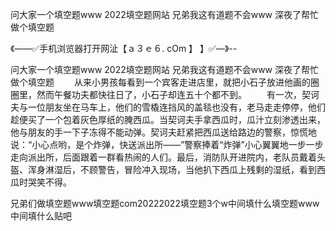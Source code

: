 问大家一个填空题www
2022填空题网站
兄弟我这有道题不会www
深夜了帮忙做个填空题


《——✅手机浏览器打开网沚【ａ３ｅ６. cOm 】 】✅—》--

问大家一个填空题www
2022填空题网站
兄弟我这有道题不会www
深夜了帮忙做个填空题
　　从来小男孩每看到一个宾客走进店里，就把小石子放进他画的圈圈里，然而午餐功夫都快往日了，小石子却连五十个都不到。
　　有一次，契诃夫与一位朋友坐在马车上，他们的雪橇连挡风的盖毯也没有，老马走走停停，他们趁便买了一个包着灰色厚纸的腌西瓜。当契诃夫手拿西瓜时，瓜汁立刻渗透出来，他与朋友的手一下子冻得不能动弹。契诃夫赶紧把西瓜送给路边的警察，惊慌地说：“小心点哟，是个炸弹，快送派出所——”警察捧着“炸弹”小心翼翼地一步一步走向派出所，后面跟着一群看热闹的人们。最后，消防队开进院内，老队员戴着头盔、浑身淋湿后，不顾警告，冒险冲入现场，当他扒下西瓜上残剩的湿纸，看到西瓜时哭笑不得。





兄弟们做填空题www填空题com20222022填空题3个w中间填什么填空题www中间填什么贴吧
